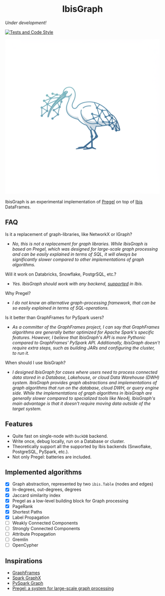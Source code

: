 <h1 style="text-align: center"><b>IbisGraph</b></h1>

*Under development!*

[![Tests and Code Style](https://github.com/SemyonSinchenko/ibisgraph/actions/workflows/python-ci.yml/badge.svg)](https://github.com/SemyonSinchenko/ibisgraph/actions/workflows/python-ci.yml)

<p align="center">
  <img src="https://raw.githubusercontent.com/SemyonSinchenko/ibisgraph/refs/heads/main/static/logo.png" alt="IbisGraph logo" width="600px"/>
</p>

IbisGraph is an experimental implementation of [Pregel](https://research.google/pubs/pregel-a-system-for-large-scale-graph-processing/) on top of [Ibis](https://ibis-project.org/) DataFrames.

## FAQ

Is it a replacement of graph-libraries, like NetworkX or IGraph?

- *No, this is not a replacement for graph libraries. While IbisGraph is based on Pregel, which was designed for large-scale graph processing and can be easily explained in terms of SQL, it will always be significantly slower compared to other implementations of graph algorithms.*

Will it work on Databricks, Snowflake, PostgrSQL, etc.?

- *Yes. IbisGraph should work with any backend, [supported](https://ibis-project.org/backends/support/matrix) in Ibis.*

Why Pregel?

- *I do not know an alternative graph-processing framework, that can be so easily explained in terms of SQL-operations.*

Is it better than GraphFrames for PySpark users?

- *As a committer of the GraphFrames project, I can say that GraphFrames algorithms are generally better optimized for Apache Spark's specific features. However, I believe that IbisGraph's API is more Pythonic compared to GraphFrames' PySpark API. Additionally, IbisGraph doesn't require extra steps, such as building JARs and configuring the cluster, to run it.*

When should I use IbisGraph?

- *I designed IbisGraph for cases where users need to process connected data stored in a Database, Lakehouse, or cloud Data Warehouse (DWH) system. IbisGraph provides graph abstractions and implementations of graph algorithms that run on the database, cloud DWH, or query engine side. While the implementations of graph algorithms in IbisGraph are generally slower compared to specialized tools like Neo4j, IbisGraph's main advantage is that it doesn't require moving data outside of the target system.*

## Features

- Quite fast on single-node with `DuckDB` backend.
- Write once, debug locally, run on a Database or cluster.
- Theoretically support all the supported by Ibis backends (Snwoflake, PostgreSQL, PySpark, etc.).
- Not only Pregel: batteries are included.

## Implemented algorithms

- [x] Graph abstraction, represented by two `ibis.Table` (nodes and edges)
- [x] In-degrees, out-degrees, degrees
- [x] Jaccard similarity index
- [x] Pregel as a low-level building block for Graph processing
- [x] PageRank
- [x] Shortest Paths
- [x] Label Propagation
- [ ] Weakly Connected Components
- [ ] Strongly Connected Components
- [ ] Attribute Propagation
- [ ] Gremlin
- [ ] OpenCypher

## Inspirations

- [GraphFrames](https://github.com/graphframes/graphframes)
- [Spark GraphX](https://spark.apache.org/graphx/)
- [PySpark Graph](https://github.com/aktungmak/pyspark-graph)
- [Pregel: a system for large-scale graph processing](https://research.google/pubs/pregel-a-system-for-large-scale-graph-processing/)
